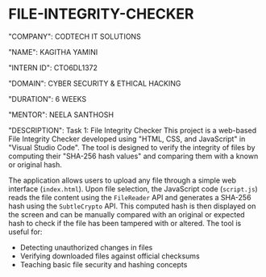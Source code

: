 # FILE-INTEGRITY-CHECKER
"COMPANY": CODTECH IT SOLUTIONS

"NAME": KAGITHA YAMINI

"INTERN ID": CTO6DL1372

"DOMAIN": CYBER SECURITY & ETHICAL HACKING

"DURATION": 6 WEEKS

"MENTOR": NEELA SANTHOSH

"DESCRIPTION":
Task 1: File Integrity Checker
This project is a web-based File Integrity Checker developed using "HTML, CSS, and JavaScript" in "Visual Studio Code". The tool is designed to verify the integrity of files by computing their "SHA-256 hash values" and comparing them with a known or original hash.

The application allows users to upload any file through a simple web interface (`index.html`). Upon file selection, the JavaScript code (`script.js`) reads the file content using the `FileReader` API and generates a SHA-256 hash using the `SubtleCrypto` API. This computed hash is then displayed on the screen and can be manually compared with an original or expected hash to check if the file has been tampered with or altered.
The tool is useful for:
* Detecting unauthorized changes in files
* Verifying downloaded files against official checksums
* Teaching basic file security and hashing concepts
